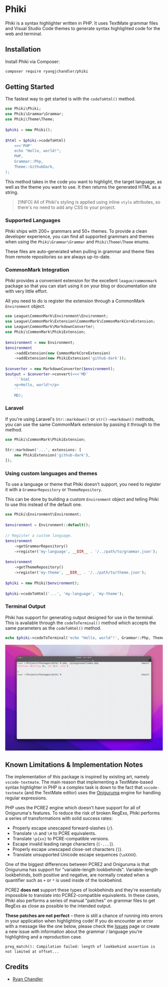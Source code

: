 # Phiki

Phiki is a syntax highlighter written in PHP. It uses TextMate grammar files and Visual Studio Code themes to generate syntax highlighted code for the web and terminal.

## Installation

Install Phiki via Composer:

```sh
composer require ryangjchandler/phiki
```

## Getting Started

The fastest way to get started is with the `codeToHtml()` method.

```php
use Phiki\Phiki;
use Phiki\Grammar\Grammar;
use Phiki\Theme\Theme;

$phiki = new Phiki();

$html = $phiki->codeToHtml(
    <<<'PHP'
    echo "Hello, world!";
    PHP,
    Grammar::Php,
    Theme::GithubDark,
);
```

This method takes in the code you want to highlight, the target language, as well as the theme you want to use. It then returns the generated HTML as a string. 

> [!INFO]
> All of Phiki's styling is applied using inline `style` attributes, so there's no need to add any CSS to your project.

### Supported Languages

Phiki ships with 200+ grammars and 50+ themes. To provide a clean developer experience, you can find all supported grammars and themes when using the `Phiki\Grammar\Grammar` and `Phiki\Theme\Theme` enums.

These files are auto-generated when pulling in grammar and theme files from remote repositories so are always up-to-date.

### CommonMark Integration

Phiki provides a convenient extension for the excellent `league/commonmark` package so that you can start using it on your blog or documentation site with very little effort.

All you need to do is register the extension through a CommonMark `Environment` object.

```php
use League\CommonMark\Environment\Environment;
use League\CommonMark\Extension\CommonMark\CommonMarkCoreExtension;
use League\CommonMark\MarkdownConverter;
use Phiki\CommonMark\PhikiExtension;

$environment = new Environment;
$environment
    ->addExtension(new CommonMarkCoreExtension)
    ->addExtension(new PhikiExtension('github-dark'));

$converter = new MarkdownConverter($environment);
$output = $converter->convert(<<<'MD'
    ```html
    <p>Hello, world!</p>
    ```
    MD);
```

### Laravel

If you're using Laravel's `Str::markdown()` or `str()->markdown()` methods, you can use the same CommonMark extension by passing it through to the method.

```php
use Phiki\CommonMark\PhikiExtension;

Str::markdown('...', extensions: [
    new PhikiExtension('github-dark'),
]); 
```

### Using custom languages and themes

To use a language or theme that Phiki doesn't support, you need to register it with a `GrammarRepository` or `ThemeRepository`.

This can be done by building a custom `Environment` object and telling Phiki to use this instead of the default one.

```php
use Phiki\Environment\Environment;

$environment = Environment::default();

// Register a custom language.
$environment
    ->getGrammarRepository()
    ->register('my-language', __DIR__ . '/../path/to/grammar.json');

$environment
    ->getThemeRepository()
    ->register('my-theme', __DIR__ . '/../path/to/theme.json');

$phiki = new Phiki($environment);

$phiki->codeToHtml('...', 'my-language', 'my-theme');
```

### Terminal Output

Phiki has support for generating output designed for use in the terminal. This is available through the `codeToTerminal()` method which accepts the same parameters as the `codeToHtml()` method.

```php
echo $phiki->codeToTerminal('echo "Hello, world"!', Grammar::Php, Theme::GithubDark);
```

![](./art/codeToTerminal.png)

## Known Limitations & Implementation Notes

The implementation of this package is inspired by existing art, namely `vscode-textmate`. The main reason that implementing a TextMate-based syntax highlighter in PHP is a complex task is down to the fact that `vscode-textmate` (and the TextMate editor) uses the [Oniguruma](https://github.com/kkos/oniguruma) engine for handling regular expressions.

PHP uses the PCRE2 engine which doesn't have support for all of Oniguruma's features. To reduce the risk of broken RegExs, Phiki performs a series of transformations with solid success rates:

* Properly escape unescaped forward-slashes (`/`).
* Translate `\h` and `\H` to PCRE equivalents.
* Translate `\p{xx}` to PCRE-compatible versions.
* Escape invalid leading range characters (`[-...]`).
* Properly escape unescaped close-set characters (`]`).
* Translate unsupported Unicode escape sequences (`\uXXXX`).

One of the biggest differences between PCRE2 and Oniguruma is that Oniguruma has support for "variable-length lookbehinds". Variable-length lookbehinds, both positive and negative, are normally created when a quantifier such as `+` or `*` is used inside of the lookbehind.

PCRE2 **does not** support these types of lookbehinds and they're essentially impossible to translate into PCRE2-compatible equivalents. In these cases, Phiki also performs a series of manual "patches" on grammar files to get RegExs as close as possible to the intended output.

**These patches are not perfect** – there is still a chance of running into errors in your application when highlighting code! If you do encounter an error with a message like the one below, please check the [Issues](https://github.com/ryangjchandler/phiki/issues) page or create a new issue with information about the grammar / language you're highlighting and a reproduction case.

```
preg_match(): Compilation failed: length of lookbehind assertion is not limited at offset...
```

## Credits

* [Ryan Chandler](https://github.com/ryangjchandler)